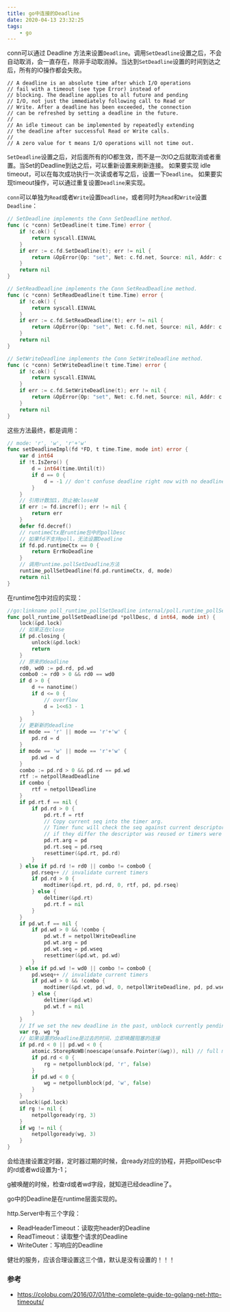 ```yaml
---
title: go中连接的Deadline
date: 2020-04-13 23:32:25
tags:
    - go
---
```

conn可以通过 Deadline 方法来设置`Deadline`。调用`SetDeadline`设置之后，不会自动取消，会一直存在，除非手动取消掉。当达到`SetDeadline`设置的时间到达之后，所有的IO操作都会失败。
```
// A deadline is an absolute time after which I/O operations
// fail with a timeout (see type Error) instead of
// blocking. The deadline applies to all future and pending
// I/O, not just the immediately following call to Read or
// Write. After a deadline has been exceeded, the connection
// can be refreshed by setting a deadline in the future.
//
// An idle timeout can be implemented by repeatedly extending
// the deadline after successful Read or Write calls.
//
// A zero value for t means I/O operations will not time out.
```
`SetDeadline`设置之后，对后面所有的IO都生效，而不是一次IO之后就取消或者重置。当Set的Deadline到达之后，可以重新设置来刷新连接。
如果要实现 idle timeout，可以在每次成功执行一次读或者写之后，设置一下`Deadline`。
如果要实现timeout操作，可以通过重复设置`Deadline`来实现。

`conn`可以单独为`Read`或者`Write`设置`Deadline`，或者同时为`Read`和`Write`设置`Deadline`：
```go
// SetDeadline implements the Conn SetDeadline method.
func (c *conn) SetDeadline(t time.Time) error {
	if !c.ok() {
		return syscall.EINVAL
	}
	if err := c.fd.SetDeadline(t); err != nil {
		return &OpError{Op: "set", Net: c.fd.net, Source: nil, Addr: c.fd.laddr, Err: err}
	}
	return nil
}

// SetReadDeadline implements the Conn SetReadDeadline method.
func (c *conn) SetReadDeadline(t time.Time) error {
	if !c.ok() {
		return syscall.EINVAL
	}
	if err := c.fd.SetReadDeadline(t); err != nil {
		return &OpError{Op: "set", Net: c.fd.net, Source: nil, Addr: c.fd.laddr, Err: err}
	}
	return nil
}

// SetWriteDeadline implements the Conn SetWriteDeadline method.
func (c *conn) SetWriteDeadline(t time.Time) error {
	if !c.ok() {
		return syscall.EINVAL
	}
	if err := c.fd.SetWriteDeadline(t); err != nil {
		return &OpError{Op: "set", Net: c.fd.net, Source: nil, Addr: c.fd.laddr, Err: err}
	}
	return nil
}
```
这些方法最终，都是调用：
```go
// mode: 'r', 'w', 'r'+'w'
func setDeadlineImpl(fd *FD, t time.Time, mode int) error {
	var d int64
	if !t.IsZero() {
		d = int64(time.Until(t))
		if d == 0 {
			d = -1 // don't confuse deadline right now with no deadline
		}
	}
    // 引用计数加1，防止被close掉
	if err := fd.incref(); err != nil {
		return err
	}
	defer fd.decref()
    // runtimeCtx是runtime包中的pollDesc
    // 如果fd不支持poll，无法设置Deadline
	if fd.pd.runtimeCtx == 0 {
		return ErrNoDeadline
	}
    // 调用runtime.pollSetDeadline方法
	runtime_pollSetDeadline(fd.pd.runtimeCtx, d, mode)
	return nil
}
```
在runtime包中对应的实现：
```go
//go:linkname poll_runtime_pollSetDeadline internal/poll.runtime_pollSetDeadline
func poll_runtime_pollSetDeadline(pd *pollDesc, d int64, mode int) {
	lock(&pd.lock)
    // 如果正在close
	if pd.closing {
		unlock(&pd.lock)
		return
	}
    // 原来的deadline
	rd0, wd0 := pd.rd, pd.wd
	combo0 := rd0 > 0 && rd0 == wd0
	if d > 0 {
		d += nanotime()
		if d <= 0 {
			// overflow
			d = 1<<63 - 1
		}
	}
    // 更新新的deadline
	if mode == 'r' || mode == 'r'+'w' {
		pd.rd = d
	}
	if mode == 'w' || mode == 'r'+'w' {
		pd.wd = d
	}
	combo := pd.rd > 0 && pd.rd == pd.wd
	rtf := netpollReadDeadline
	if combo {
		rtf = netpollDeadline
	}
	if pd.rt.f == nil {
		if pd.rd > 0 {
			pd.rt.f = rtf
			// Copy current seq into the timer arg.
			// Timer func will check the seq against current descriptor seq,
			// if they differ the descriptor was reused or timers were reset.
			pd.rt.arg = pd
			pd.rt.seq = pd.rseq
			resettimer(&pd.rt, pd.rd)
		}
	} else if pd.rd != rd0 || combo != combo0 {
		pd.rseq++ // invalidate current timers
		if pd.rd > 0 {
			modtimer(&pd.rt, pd.rd, 0, rtf, pd, pd.rseq)
		} else {
			deltimer(&pd.rt)
			pd.rt.f = nil
		}
	}
	if pd.wt.f == nil {
		if pd.wd > 0 && !combo {
			pd.wt.f = netpollWriteDeadline
			pd.wt.arg = pd
			pd.wt.seq = pd.wseq
			resettimer(&pd.wt, pd.wd)
		}
	} else if pd.wd != wd0 || combo != combo0 {
		pd.wseq++ // invalidate current timers
		if pd.wd > 0 && !combo {
			modtimer(&pd.wt, pd.wd, 0, netpollWriteDeadline, pd, pd.wseq)
		} else {
			deltimer(&pd.wt)
			pd.wt.f = nil
		}
	}
	// If we set the new deadline in the past, unblock currently pending IO if any.
	var rg, wg *g
    // 如果设置的deadline是过去的时间，立即唤醒阻塞的连接
	if pd.rd < 0 || pd.wd < 0 {
		atomic.StorepNoWB(noescape(unsafe.Pointer(&wg)), nil) // full memory barrier between stores to rd/wd and load of rg/wg in netpollunblock
		if pd.rd < 0 {
			rg = netpollunblock(pd, 'r', false)
		}
		if pd.wd < 0 {
			wg = netpollunblock(pd, 'w', false)
		}
	}
	unlock(&pd.lock)
	if rg != nil {
		netpollgoready(rg, 3)
	}
	if wg != nil {
		netpollgoready(wg, 3)
	}
}
```
会给连接设置定时器，定时器过期的时候，会ready对应的协程，并把pollDesc中的rd或者wd设置为-1；

g被唤醒的时候，检查rd或者wd字段，就知道已经deadline了。

go中的Deadline是在runtime层面实现的。

http.Server中有三个字段：
- ReadHeaderTimeout：读取完header的Deadline
- ReadTimeout：读取整个请求的Deadline
- WriteOuter：写响应的Deadline

健壮的服务，应该合理设置这三个值，默认是没有设置的！！！

### 参考
- https://colobu.com/2016/07/01/the-complete-guide-to-golang-net-http-timeouts/